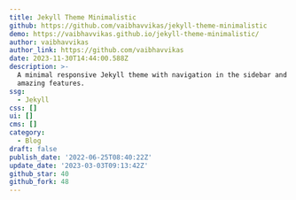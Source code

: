 ```yaml
---
title: Jekyll Theme Minimalistic
github: https://github.com/vaibhavvikas/jekyll-theme-minimalistic
demo: https://vaibhavvikas.github.io/jekyll-theme-minimalistic/
author: vaibhavvikas
author_link: https://github.com/vaibhavvikas
date: 2023-11-30T14:44:00.588Z
description: >-
  A minimal responsive Jekyll theme with navigation in the sidebar and many more
  amazing features.
ssg:
  - Jekyll
css: []
ui: []
cms: []
category:
  - Blog
draft: false
publish_date: '2022-06-25T08:40:22Z'
update_date: '2023-03-03T09:13:42Z'
github_star: 40
github_fork: 48
---
```

